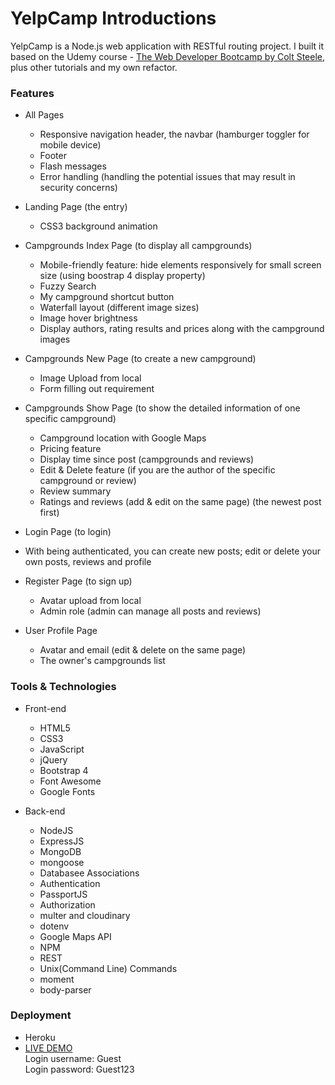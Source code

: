 # YelpCamp Introductions 
  YelpCamp is a Node.js web application with RESTful routing project. I built it based on the Udemy course - [The Web Developer Bootcamp by Colt Steele](https://www.udemy.com/the-web-developer-bootcamp/), plus other tutorials and my own refactor.

### Features
* All Pages
  * Responsive navigation header, the navbar (hamburger toggler for mobile device)
  * Footer
  * Flash messages
  * Error handling (handling the potential issues that may result in security concerns) 
  
* Landing Page (the entry)
  * CSS3 background animation
  
* Campgrounds Index Page (to display all campgrounds)
  * Mobile-friendly feature: hide elements responsively for small screen size (using boostrap 4 display property)
  * Fuzzy Search 
  * My campground shortcut button
  * Waterfall layout (different image sizes)
  * Image hover brightness
  * Display authors, rating results and prices along with the campground images
  
* Campgrounds New Page (to create a new campground)
  * Image Upload from local
  * Form filling out requirement
  
* Campgrounds Show Page (to show the detailed information of one specific campground)
  * Campground location with Google Maps
  * Pricing feature 
  * Display time since post (campgrounds and reviews) 
  * Edit & Delete feature (if you are the author of the specific campground or review)
  * Review summary
  * Ratings and reviews (add & edit on the same page) (the newest post first)
  
* Login Page (to login)
 * With being authenticated, you can create new posts; edit or delete your own posts, reviews and profile
  
* Register Page (to sign up) 
  * Avatar upload from local
  * Admin role (admin can manage all posts and reviews)
  
* User Profile Page
  * Avatar and email (edit & delete on the same page)
  * The owner's campgrounds list
  
### Tools & Technologies

* Front-end 
  * HTML5
  * CSS3
  * JavaScript
  * jQuery
  * Bootstrap 4
  * Font Awesome
  * Google Fonts

* Back-end
  * NodeJS
  * ExpressJS
  * MongoDB
  * mongoose
  * Databasee Associations
  * Authentication
  * PassportJS
  * Authorization
  * multer and cloudinary
  * dotenv
  * Google Maps API
  * NPM
  * REST
  * Unix(Command Line) Commands
  * moment
  * body-parser
 
### Deployment
* Heroku
* [LIVE DEMO](https://agile-falls-54679.herokuapp.com/) <br>
  Login username: Guest <br>
  Login password: Guest123
 
